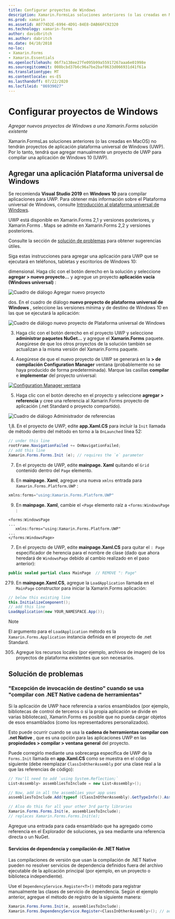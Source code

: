 ```yaml
---
title: Configurar proyectos de Windows
description: Xamarin.FormsLas soluciones anteriores (o las creadas en MacOS) no tendrán proyectos de plataforma universal de Windows, por lo que en este artículo se explica cómo agregar un nuevo proyecto de UWP a una Xamarin.Forms solución existente.
ms.prod: xamarin
ms.assetid: A0774D2E-6994-4D91-84E8-DAB66FC92320
ms.technology: xamarin-forms
author: davidbritch
ms.author: dabritch
ms.date: 04/10/2018
no-loc:
- Xamarin.Forms
- Xamarin.Essentials
ms.openlocfilehash: 06f7a138ee27fe095b99a55917267aaa6e01998e
ms.sourcegitcommit: 008bcbd37b6c96a7be2baf0633d066931d41f61a
ms.translationtype: MT
ms.contentlocale: es-ES
ms.lasthandoff: 07/22/2020
ms.locfileid: "86939027"
---
```

# <a name="setup-windows-projects"></a>Configurar proyectos de Windows

_Agregar nuevos proyectos de Windows a una Xamarin.Forms solución existente_

Xamarin.FormsLas soluciones anteriores (o las creadas en MacOS) no tendrán proyectos de aplicación plataforma universal de Windows (UWP). Por lo tanto, tendrá que agregar manualmente un proyecto de UWP para compilar una aplicación de Windows 10 (UWP).

## <a name="add-a-universal-windows-platform-app"></a>Agregar una aplicación Plataforma universal de Windows

Se recomienda **Visual Studio 2019** en **Windows 10** para compilar aplicaciones para UWP. Para obtener más información sobre el Plataforma universal de Windows, consulte [Introducción al plataforma universal de Windows](/windows/uwp/get-started/universal-application-platform-guide/).

UWP está disponible en Xamarin.Forms 2,1 y versiones posteriores, y Xamarin.Forms . Maps se admite en Xamarin.Forms 2,2 y versiones posteriores.

Consulte la sección de <a href="#troubleshooting">solución de problemas</a> para obtener sugerencias útiles.

Siga estas instrucciones para agregar una aplicación para UWP que se ejecutará en teléfonos, tabletas y escritorios de Windows 10:

 dimensional. Haga clic con el botón derecho en la solución y seleccione **agregar > nuevo proyecto...** y agregue un proyecto **aplicación vacía (Windows universal)** :

  ![Cuadro de diálogo Agregar nuevo proyecto](universal-images/add-wu.png)

 dos. En el cuadro de diálogo **nuevo proyecto de plataforma universal de Windows** , seleccione las versiones mínima y de destino de Windows 10 en las que se ejecutará la aplicación:

  ![Cuadro de diálogo nuevo proyecto de Plataforma universal de Windows](universal-images/target-version.png)

 3. Haga clic con el botón derecho en el proyecto UWP y seleccione **administrar paquetes NuGet...** y agregue el **Xamarin.Forms** paquete. Asegúrese de que los otros proyectos de la solución también se actualizan a la misma versión del Xamarin.Forms paquete.

 4. Asegúrese de que el nuevo proyecto de UWP se generará en la **> de compilación Configuration Manager** ventana (probablemente no se haya producido de forma predeterminada). Marque las casillas **compilar** e **implementar** del proyecto universal:

  [![Configuration Manager ventana](universal-images/configuration-sml.png)](universal-images/configuration.png#lightbox "Configuration Manager ventana")

 5. Haga clic con el botón derecho en el proyecto y seleccione **agregar > referencia** y cree una referencia al Xamarin.Forms proyecto de aplicación (.net Standard o proyecto compartido).

  ![Cuadro de diálogo Administrador de referencias](universal-images/addref-sml.png)

 1,8. En el proyecto de UWP, edite **app.Xaml.CS** para incluir la `Init` llamada de método dentro del método en torno a la `OnLaunched` línea 52:

```csharp
// under this line
rootFrame.NavigationFailed += OnNavigationFailed;
// add this line
Xamarin.Forms.Forms.Init (e); // requires the `e` parameter
```

 7. En el proyecto de UWP, edite **mainpage. Xaml** quitando el `Grid` contenido dentro del `Page` elemento.

 203. En **mainpage. Xaml**, agregue una nueva `xmlns` entrada para `Xamarin.Forms.Platform.UWP` :

```csharp
xmlns:forms="using:Xamarin.Forms.Platform.UWP"
```

 9. En **mainpage. Xaml**, cambie el `<Page` elemento raíz a `<forms:WindowsPage` :

```xaml
<forms:WindowsPage
...
   xmlns:forms="using:Xamarin.Forms.Platform.UWP"
...
</forms:WindowsPage>
```

 7. En el proyecto de UWP, edite **mainpage.Xaml.CS** para quitar el `: Page` especificador de herencia para el nombre de clase (dado que ahora heredará de `WindowsPage` debido al cambio realizado en el paso anterior):

```csharp
public sealed partial class MainPage  // REMOVE ": Page"
```

 279. En **mainpage.Xaml.CS**, agregue la `LoadApplication` llamada en el `MainPage` constructor para iniciar la Xamarin.Forms aplicación:

```csharp
// below this existing line
this.InitializeComponent();
// add this line
LoadApplication(new YOUR_NAMESPACE.App());
```

> [!NOTE]
> El argumento para el `LoadApplication` método es la `Xamarin.Forms.Application` instancia definida en el proyecto de .net Standard.

<!--
11 . Double-click **Package.appxmanifest** to set these capabilities
  that are often required:

  Capabilities set:

  * Internet (Client)
  * Location
-->

305. Agregue los recursos locales (por ejemplo, archivos de imagen) de los proyectos de plataforma existentes que son necesarios.

## <a name="troubleshooting"></a>Solución de problemas

### <a name="target-invocation-exception-when-using-compile-with-net-native-tool-chain"></a>"Excepción de invocación de destino" cuando se usa "compilar con .NET Native cadena de herramientas"

Si la aplicación de UWP hace referencia a varios ensamblados (por ejemplo, bibliotecas de control de terceros o si la propia aplicación se divide en varias bibliotecas), Xamarin.Forms es posible que no pueda cargar objetos de esos ensamblados (como los representadores personalizados).

Esto puede ocurrir cuando se usa la **cadena de herramientas compilar con .net Native** , que es una opción para las aplicaciones UWP en las **propiedades > compilar > ventana general** del proyecto.

Puede corregirlo mediante una sobrecarga específica de UWP de la `Forms.Init` llamada en **app.Xaml.CS** como se muestra en el código siguiente (debe reemplazar `ClassInOtherAssembly` por una clase real a la que las referencias de código):

```csharp
// You'll need to add `using System.Reflection;`
List<Assembly> assembliesToInclude = new List<Assembly>();

// Now, add in all the assemblies your app uses
assembliesToInclude.Add(typeof (ClassInOtherAssembly).GetTypeInfo().Assembly);

// Also do this for all your other 3rd party libraries
Xamarin.Forms.Forms.Init(e, assembliesToInclude);
// replaces Xamarin.Forms.Forms.Init(e);
```

Agregue una entrada para cada ensamblado que ha agregado como referencia en el Explorador de soluciones, ya sea mediante una referencia directa o un NuGet.

#### <a name="dependency-services-and-net-native-compilation"></a>Servicios de dependencia y compilación de .NET Native

Las compilaciones de versión que usan la compilación de .NET Native pueden no resolver servicios de dependencia definidos fuera del archivo ejecutable de la aplicación principal (por ejemplo, en un proyecto o biblioteca independiente).

Use el `DependencyService.Register<T>()` método para registrar manualmente las clases de servicio de dependencia. Según el ejemplo anterior, agregue el método de registro de la siguiente manera:

```csharp
Xamarin.Forms.Forms.Init(e, assembliesToInclude);
Xamarin.Forms.DependencyService.Register<ClassInOtherAssembly>(); // add this
```
